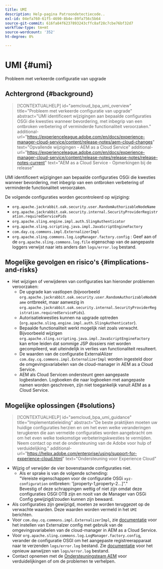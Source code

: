 ```yaml
---
title: UMI
description: Help-pagina Patroondetectiecode..
exl-id: 04efa760-61f5-4690-8b4e-89fa756c5b64
source-git-commit: 616fa84f6237893243cffc8af28c7cbe76bf32d7
workflow-type: tm+mt
source-wordcount: '352'
ht-degree: 0%

---
```


# UMI {#umi}

Probleem met verkeerde configuratie van upgrade

## Achtergrond {#background}

>[!CONTEXTUALHELP]
>id="aemcloud_bpa_umi_overview"
>title="Probleem met verkeerde configuratie van upgrade"
>abstract="UMI identificeert wijzigingen aan bepaalde configuraties OSGi die kwesties wanneer bevordering, met inbegrip van een ontbroken verbetering of verminderde functionaliteit veroorzaken."
>additional-url="https://experienceleague.adobe.com/en/docs/experience-manager-cloud-service/content/release-notes/aem-cloud-changes" text="Opvallende wijzigingen - AEM as a Cloud Service"
>additional-url="https://experienceleague.adobe.com/en/docs/experience-manager-cloud-service/content/release-notes/release-notes/release-notes-current" text="AEM as a Cloud Service - Opmerkingen bij de release"

UMI identificeert wijzigingen aan bepaalde configuraties OSGi die kwesties wanneer bevordering, met inbegrip van een ontbroken verbetering of verminderde functionaliteit veroorzaken.

De volgende configuraties worden gecontroleerd op wijziging:

* `org.apache.jackrabbit.oak.security.user.RandomAuthorizableNodeName`
* `org.apache.jackrabbit.oak.security.internal.SecurityProviderRegistration.requiredServicePids`
* `org.apache.sling.engine.impl.auth.SlingAuthenticator`
* `org.apache.sling.scripting.java.impl.JavaScriptEngineFactory`
* `com.day.cq.commons.impl.ExternalizerImpl`
* `org.apache.sling.commons.log.LogManager.factory.config` : Geef aan of de `org.apache.sling.commons.log.file` eigenschap van de aangepaste loggers verwijst naar iets anders dan `logs/error.log` bestand.

## Mogelijke gevolgen en risico&#39;s {#implications-and-risks}

* Het wijzigen of verwijderen van configuraties kan hieronder problemen veroorzaken:
   * De upgrade kan vastlopen (bijvoorbeeld `org.apache.jackrabbit.oak.security.user.RandomAuthorizableNodeName` ontbreekt, maar aanwezig in `org.apache.jackrabbit.oak.security.internal.SecurityProviderRegistration.requiredServicePids`).
   * Autorisatiekwesties kunnen na upgrade optreden (`org.apache.sling.engine.impl.auth.SlingAuthenticator`).
   * Bepaalde functionaliteit werkt mogelijk niet zoals verwacht. Bijvoorbeeld wijzigen `org.apache.sling.scripting.java.impl.JavaScriptEngineFactory` kan ertoe leiden dat sommige JSP dossiers niet worden gecompileerd, wat uiteindelijk in verlies van functionaliteit resulteert.
   * De waarden van de configuratie ExternalAlizer `com.day.cq.commons.impl.ExternalizerImpl` worden ingesteld door de omgevingsvariabelen van de cloud-manager in AEM as a Cloud Service.
   * AEM als Cloud Servicen ondersteunt geen aangepaste logbestanden. Logboeken die naar logboeken met aangepaste namen worden geschreven, zijn niet toegankelijk vanuit AEM as a Cloud Service.

## Mogelijke oplossingen {#solutions}

>[!CONTEXTUALHELP]
>id="aemcloud_bpa_umi_guidance"
>title="Implementatieleiding"
>abstract="De beste praktijken moeten uw huidige configuraties herzien en om het even welke veranderingen terugkeren die aan vermelde configuraties worden aangebracht om om het even welke toekomstige verbeteringskwesties te vermijden. Neem contact op met de ondersteuning van de Adobe voor hulp of verduidelijking."
>additional-url="https://helpx.adobe.com/enterprise/using/support-for-experience-cloud.html" text="Ondersteuning voor Experience Cloud"

* Wijzig of verwijder de vier bovenstaande configuraties niet.
   * Als er sprake is van de volgende schending:\
     &quot;Vereiste eigenschappen voor de configuratie OSGi `xyz-configuration` ontbreken: &#39;[property-1,property-2...]&quot;.&quot;\
     Bevestig of deze schrappingen wettig of niet zijn omdat deze configuraties OSGI OTB zijn en nooit van de Manager van OSGi Config gewijzigd/zouden kunnen zijn bewaard.
* Als configuraties zijn gewijzigd, moeten ze worden teruggezet op de verwachte waarden. Deze waarden worden vermeld in het `UMI` berichten.
* Voor `com.day.cq.commons.impl.ExternalizerImpl`, zie [documentatie](https://experienceleague.adobe.com/en/docs/experience-manager-cloud-service/content/implementing/developer-tools/externalizer) voor het instellen van Externalzer config met gebruik van de omgevingsvariabelen van de cloud-manager in AEM as a Cloud Service.
* Voor `org.apache.sling.commons.log.LogManager.factory.config`, verander de configuratie OSGI om het aangepaste registreerapparaat naar te verzenden `logs/error.log` bestand. Zie [documentatie](https://experienceleague.adobe.com/en/docs/experience-manager-learn/cloud-service/debugging/debugging-aem-as-a-cloud-service/logs) voor het opnieuw aanwijzen van `logs/error.log` bestand.
* Contact opnemen met de [Ondersteuningsteam AEM](https://helpx.adobe.com/enterprise/using/support-for-experience-cloud.html) voor verduidelijkingen of om de problemen te verhelpen.
